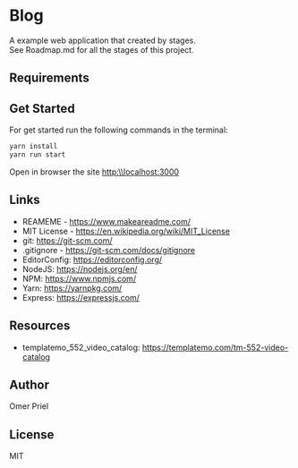 # Blog

A example web application that created by stages. \
See Roadmap.md for all the stages of this project.

## Requirements

## Get Started

For get started run the following commands in the terminal:

```bash
yarn install
yarn run start
```

Open in browser the site <http:\\localhost:3000>

## Links

- REAMEME - <https://www.makeareadme.com/>
- MIT License - <https://en.wikipedia.org/wiki/MIT_License>
- git: <https://git-scm.com/>
- .gitignore - <https://git-scm.com/docs/gitignore>
- EditorConfig: <https://editorconfig.org/>
- NodeJS: <https://nodejs.org/en/>
- NPM: <https://www.npmjs.com/>
- Yarn: <https://yarnpkg.com/>
- Express: <https://expressjs.com/>

## Resources

- templatemo_552_video_catalog: <https://templatemo.com/tm-552-video-catalog>

## Author

Omer Priel

## License

MIT
